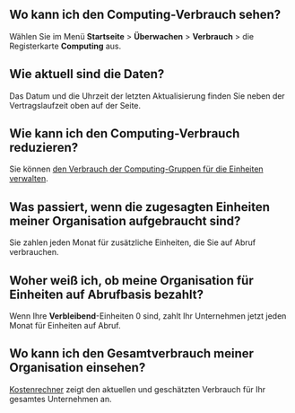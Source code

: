 Wo kann ich den Computing-Verbrauch sehen?
------------------------------------------

Wählen Sie im Menü **Startseite** \> **Überwachen** \> **Verbrauch** \> die Registerkarte **Computing** aus.

Wie aktuell sind die Daten?
---------------------------

Das Datum und die Uhrzeit der letzten Aktualisierung finden Sie neben der Vertragslaufzeit oben auf der Seite.

Wie kann ich den Computing-Verbrauch reduzieren?
------------------------------------------------

Sie können [den Verbrauch der Computing-Gruppen für die Einheiten verwalten](qty1682530889318.md).

Was passiert, wenn die zugesagten Einheiten meiner Organisation aufgebraucht sind?
----------------------------------------------------------------------------------

Sie zahlen jeden Monat für zusätzliche Einheiten, die Sie auf Abruf verbrauchen.

Woher weiß ich, ob meine Organisation für Einheiten auf Abrufbasis bezahlt?
---------------------------------------------------------------------------

Wenn Ihre **Verbleibend**-Einheiten 0 sind, zahlt Ihr Unternehmen jetzt jeden Monat für Einheiten auf Abruf.

Wo kann ich den Gesamtverbrauch meiner Organisation einsehen?
-------------------------------------------------------------

[Kostenrechner](vsb1703029847518.md) zeigt den aktuellen und geschätzten Verbrauch für Ihr gesamtes Unternehmen an.
